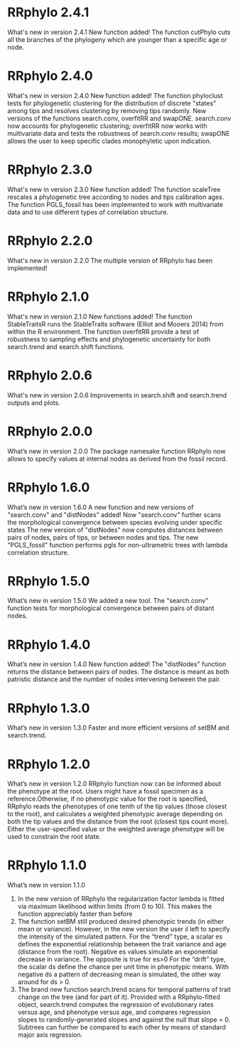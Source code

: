 # RRphylo 2.4.1
What's new in version 2.4.1
New function added!
The function cutPhylo cuts all the branches of the phylogeny which are younger than a specific age or node.

# RRphylo 2.4.0
What's new in version 2.4.0
New function added!
The function phyloclust tests for phylogenetic clustering for the distribution of discrete "states" among tips and resolves clustering by removing tips randomly.
New versions of the functions search.conv, overfitRR and swapONE. search.conv now accounts for phylogenetic clustering; overfitRR now works with multivariate data and tests the robustness of search.conv results; swapONE allows the user to keep specific clades monophyletic upon indication.

# RRphylo 2.3.0
What's new in version 2.3.0
New function added!
The function scaleTree rescales a phylogenetic tree according to nodes and tips calibration ages.
The function PGLS_fossil has been implemented to work with multivariate data and to use different types of correlation structure.

# RRphylo 2.2.0
What's new in version 2.2.0
The multiple version of RRphylo has been implemented!

# RRphylo 2.1.0
What's new in version 2.1.0
New functions added!
The function StableTraitsR runs the StableTraits software (Elliot and Mooers 2014) from within the R environment.
The function overfitRR provide a test of robustness to sampling effects and phylogenetic uncertainty for both search.trend and search.shift functions.

# RRphylo 2.0.6
What's new in version 2.0.6
Improvements in search.shift and search.trend outputs and plots.

# RRphylo 2.0.0
What’s new in version 2.0.0
The package namesake function RRphylo now allows to specify values at internal nodes as derived from the fossil record.

# RRphylo 1.6.0

What’s new in version 1.6.0
A new function and new versions of "search.conv" and "distNodes" added! 
Now "search.conv" further scans the morphological convergence between species evolving under specific states 
The new version of "distNodes"  now computes distances between pairs of nodes, pairs of tips, or between nodes and tips. 
The new "PGLS_fossil" function performs pgls for non-ultrametric trees with lambda correlation structure.


# RRphylo 1.5.0

What’s new in version 1.5.0
We added a new tool. The "search.conv" function tests for morphological convergence between pairs of distant nodes.


# RRphylo 1.4.0

What’s new in version 1.4.0
New function added! The "distNodes" function returns the distance between pairs of nodes. The distance is meant as both patristic distance and the number of nodes intervening between the pair.


# RRphylo 1.3.0

What’s new in version 1.3.0
Faster and more efficient versions of setBM and search.trend.

# RRphylo 1.2.0

What’s new in version 1.2.0
RRphylo function now can be informed about the phenotype at the root. 
Users might have a fossil specimen as a reference.Otherwise, if no phenotypic 
value for the root is specified, RRphylo reads the phenotypes of one tenth of 
the tip values (those closest to the root), and calculates a weighted phenotypic 
average depending on both the tip values and the distance from the root (closest 
tips count more). Either the user-specified value or the weighted average 
phenotype will be used to constrain the root state.

# RRphylo 1.1.0

What’s new in version 1.1.0

1. In the new version of RRphylo the regularization factor lambda is fitted via maximum
likelihood within limits (from 0 to 10). This makes the function appreciably faster
than before
2. The function setBM still produced desired phenotypic trends (in either mean or
variance). However, in the new version the user il left to specify the intensity of the
simulated pattern. For the “trend” type, a scalar es defines the exponential
relationship between the trait variance and age (distance from the root). Negative es
values simulate an exponential decrease in variance. The opposite is true for es&gt;0
For the “drift” type, the scalar ds define the chance per unit time in phenotypic
means. With negative ds a pattern of decreasing mean is simulated, the other way
around for ds &gt; 0.
3. The brand new function search.trend scans for temporal patterns of trait change on
the tree (and for part of it). Provided with a RRphylo-fitted object, search.trend
computes the regression of evolutionary rates versus age, and phenotype versus
age, and compares regression slopes to randomly-generated slopes and against the
null that slope = 0. Subtrees can further be compared to each other by means of
standard major axis regression.
